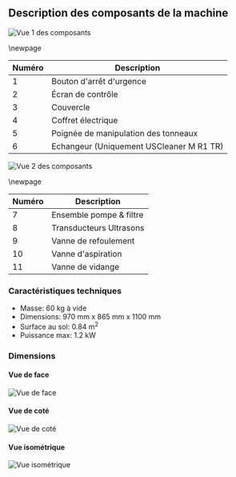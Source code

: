 ## Description des composants de la machine

![Vue 1 des composants](elements.jpg)

\newpage

| Numéro | Description |
| ----- | ----- |
| 1 | Bouton d'arrêt d'urgence |
| 2 | Écran de contrôle |
| 3 | Couvercle |
| 4 | Coffret électrique |
| 5 | Poignée de manipulation des tonneaux |
| 6 | Echangeur (Uniquement USCleaner M R1 TR) |

![Vue 2 des composants](elements_2.jpg)

\newpage

| Numéro | Description |
| ----- | ----- |
| 7 | Ensemble pompe & filtre |
| 8 | Transducteurs Ultrasons |
| 9 | Vanne de refoulement |
| 10 | Vanne d'aspiration |
| 11 | Vanne de vidange |

### Caractéristiques techniques

- Masse: 60 kg à vide
- Dimensions: 970 mm x 865 mm x 1100 mm
- Surface au sol: 0.84 m<sup>2<sup>
- Puissance max: 1.2 kW

### Dimensions

#### Vue de face

![Vue de face](front_view.jpg)

#### Vue de coté

![Vue de coté](side_view.jpg)

#### Vue isométrique

![Vue isométrique](iso_view.jpg)
